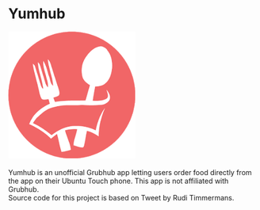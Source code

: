 # Yumhub
<img src="screenshots/screenshot1.png" width="256px" alt="Yumhub App">
<br>
<br>
Yumhub is an unofficial Grubhub app letting users order food directly from the app on their Ubuntu Touch phone. This app is not affiliated with Grubhub.
<br>
Source code for this project is based on Tweet by Rudi Timmermans.
